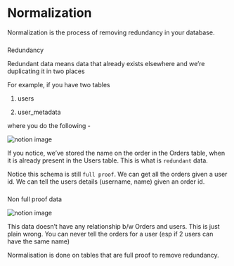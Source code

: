 # **Normalization**

Normalization is the process of removing redundancy in your database.

### 

[](#f48867b9b1c44542b655517f1ab3dd06 "Redundancy")Redundancy

Redundant data means data that already exists elsewhere and we’re duplicating it in two places

For example, if you have two tables

1.  users

2.  user\_metadata

where you do the following -

![notion image](https://www.notion.so/image/https%3A%2F%2Fprod-files-secure.s3.us-west-2.amazonaws.com%2F085e8ad8-528e-47d7-8922-a23dc4016453%2F9fdded74-4e0e-4866-8459-e730c87bc521%2FScreenshot_2024-05-02_at_1.14.02_PM.png?table=block&id=107d0556-d19e-4c66-9256-dbd421dc0b09&cache=v2)

If you notice, we’ve stored the name on the order in the Orders table, when it is already present in the Users table. This is what is `redundant` data.

Notice this schema is still `full proof`. We can get all the orders given a user id. We can tell the users details (username, name) given an order id.

### 

[](#0aac7ae57b814b4ebb467dc0d4efd3a9 "Non full proof data")Non full proof data

![notion image](https://www.notion.so/image/https%3A%2F%2Fprod-files-secure.s3.us-west-2.amazonaws.com%2F085e8ad8-528e-47d7-8922-a23dc4016453%2Ff389e2e8-cf2d-4843-80ca-19875a846868%2FScreenshot_2024-05-02_at_1.17.08_PM.png?table=block&id=e98a5baa-40a7-44ba-b961-b7b2eab5a600&cache=v2)

This data doesn’t have any relationship b/w Orders and users. This is just plain wrong. You can never tell the orders for a user (esp if 2 users can have the same name)

Normalisation is done on tables that are full proof to remove redundancy.